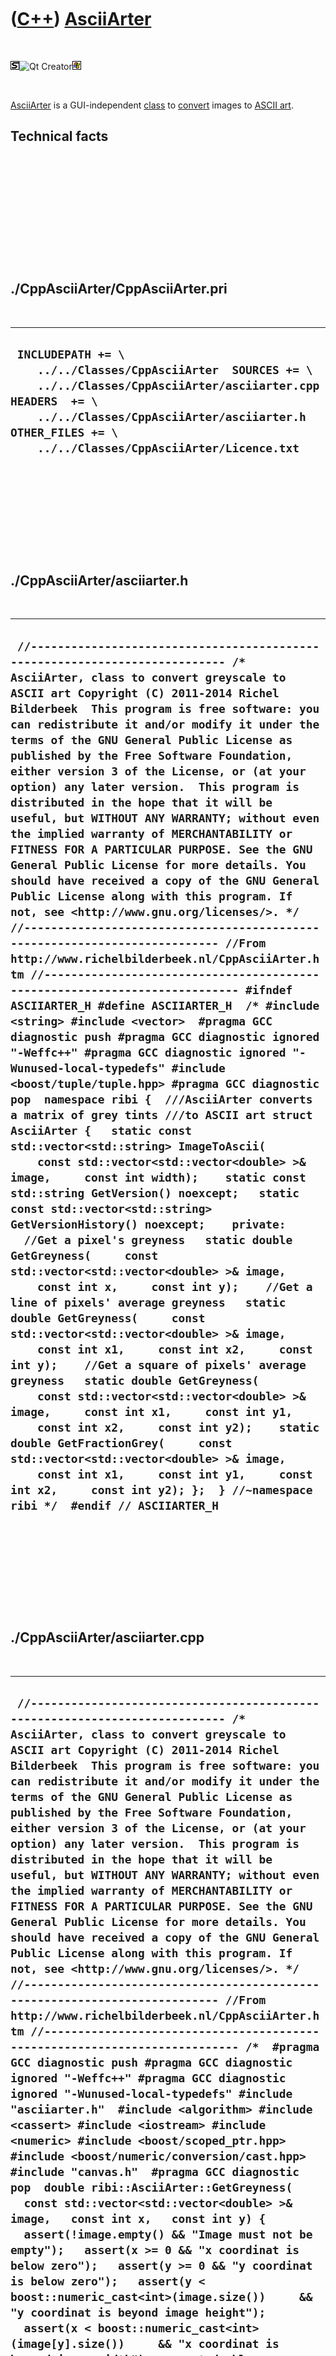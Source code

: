 



 

 

 

 

 

([C++](Cpp.htm)) [AsciiArter](CppAsciiArter.htm)
================================================

 

![STL](PicStl.png)![Qt
Creator](PicQtCreator.png)![Windows](PicWindows.png)

 

[AsciiArter](CppAsciiArter.htm) is a GUI-independent
[class](CppClass.htm) to [convert](CppConvert.htm) images to [ASCII
art](CppAsciiArt.htm).

Technical facts
---------------

 

 

 

 

 

 

./CppAsciiArter/CppAsciiArter.pri
---------------------------------

 

  --------------------------------------------------------------------------------------------------------------------------------------------------------------------------------------------------------------------------------------------
  ` INCLUDEPATH += \     ../../Classes/CppAsciiArter  SOURCES += \     ../../Classes/CppAsciiArter/asciiarter.cpp  HEADERS  += \     ../../Classes/CppAsciiArter/asciiarter.h  OTHER_FILES += \     ../../Classes/CppAsciiArter/Licence.txt`
  --------------------------------------------------------------------------------------------------------------------------------------------------------------------------------------------------------------------------------------------

 

 

 

 

 

./CppAsciiArter/asciiarter.h
----------------------------

 

  -----------------------------------------------------------------------------------------------------------------------------------------------------------------------------------------------------------------------------------------------------------------------------------------------------------------------------------------------------------------------------------------------------------------------------------------------------------------------------------------------------------------------------------------------------------------------------------------------------------------------------------------------------------------------------------------------------------------------------------------------------------------------------------------------------------------------------------------------------------------------------------------------------------------------------------------------------------------------------------------------------------------------------------------------------------------------------------------------------------------------------------------------------------------------------------------------------------------------------------------------------------------------------------------------------------------------------------------------------------------------------------------------------------------------------------------------------------------------------------------------------------------------------------------------------------------------------------------------------------------------------------------------------------------------------------------------------------------------------------------------------------------------------------------------------------------------------------------------------------------------------------------------------------------------------------------------------------------------------------------------------------------------------------------------------------------------------------------------------------------------------------------------------------------------------------------------------------------------------------------------------------------------------------------------------------------------------------------------------------------------------------------------------------------------------------------------------------------
  ` //--------------------------------------------------------------------------- /* AsciiArter, class to convert greyscale to ASCII art Copyright (C) 2011-2014 Richel Bilderbeek  This program is free software: you can redistribute it and/or modify it under the terms of the GNU General Public License as published by the Free Software Foundation, either version 3 of the License, or (at your option) any later version.  This program is distributed in the hope that it will be useful, but WITHOUT ANY WARRANTY; without even the implied warranty of MERCHANTABILITY or FITNESS FOR A PARTICULAR PURPOSE. See the GNU General Public License for more details. You should have received a copy of the GNU General Public License along with this program. If not, see <http://www.gnu.org/licenses/>. */ //--------------------------------------------------------------------------- //From http://www.richelbilderbeek.nl/CppAsciiArter.htm //--------------------------------------------------------------------------- #ifndef ASCIIARTER_H #define ASCIIARTER_H  /* #include <string> #include <vector>  #pragma GCC diagnostic push #pragma GCC diagnostic ignored "-Weffc++" #pragma GCC diagnostic ignored "-Wunused-local-typedefs" #include <boost/tuple/tuple.hpp> #pragma GCC diagnostic pop  namespace ribi {  ///AsciiArter converts a matrix of grey tints ///to ASCII art struct AsciiArter {   static const std::vector<std::string> ImageToAscii(     const std::vector<std::vector<double> >& image,     const int width);    static const std::string GetVersion() noexcept;   static const std::vector<std::string> GetVersionHistory() noexcept;    private:    //Get a pixel's greyness   static double GetGreyness(     const std::vector<std::vector<double> >& image,     const int x,     const int y);    //Get a line of pixels' average greyness   static double GetGreyness(     const std::vector<std::vector<double> >& image,     const int x1,     const int x2,     const int y);    //Get a square of pixels' average greyness   static double GetGreyness(     const std::vector<std::vector<double> >& image,     const int x1,     const int y1,     const int x2,     const int y2);    static double GetFractionGrey(     const std::vector<std::vector<double> >& image,     const int x1,     const int y1,     const int x2,     const int y2); };  } //~namespace ribi */  #endif // ASCIIARTER_H`
  -----------------------------------------------------------------------------------------------------------------------------------------------------------------------------------------------------------------------------------------------------------------------------------------------------------------------------------------------------------------------------------------------------------------------------------------------------------------------------------------------------------------------------------------------------------------------------------------------------------------------------------------------------------------------------------------------------------------------------------------------------------------------------------------------------------------------------------------------------------------------------------------------------------------------------------------------------------------------------------------------------------------------------------------------------------------------------------------------------------------------------------------------------------------------------------------------------------------------------------------------------------------------------------------------------------------------------------------------------------------------------------------------------------------------------------------------------------------------------------------------------------------------------------------------------------------------------------------------------------------------------------------------------------------------------------------------------------------------------------------------------------------------------------------------------------------------------------------------------------------------------------------------------------------------------------------------------------------------------------------------------------------------------------------------------------------------------------------------------------------------------------------------------------------------------------------------------------------------------------------------------------------------------------------------------------------------------------------------------------------------------------------------------------------------------------------------------------------

 

 

 

 

 

./CppAsciiArter/asciiarter.cpp
------------------------------

 

  -------------------------------------------------------------------------------------------------------------------------------------------------------------------------------------------------------------------------------------------------------------------------------------------------------------------------------------------------------------------------------------------------------------------------------------------------------------------------------------------------------------------------------------------------------------------------------------------------------------------------------------------------------------------------------------------------------------------------------------------------------------------------------------------------------------------------------------------------------------------------------------------------------------------------------------------------------------------------------------------------------------------------------------------------------------------------------------------------------------------------------------------------------------------------------------------------------------------------------------------------------------------------------------------------------------------------------------------------------------------------------------------------------------------------------------------------------------------------------------------------------------------------------------------------------------------------------------------------------------------------------------------------------------------------------------------------------------------------------------------------------------------------------------------------------------------------------------------------------------------------------------------------------------------------------------------------------------------------------------------------------------------------------------------------------------------------------------------------------------------------------------------------------------------------------------------------------------------------------------------------------------------------------------------------------------------------------------------------------------------------------------------------------------------------------------------------------------------------------------------------------------------------------------------------------------------------------------------------------------------------------------------------------------------------------------------------------------------------------------------------------------------------------------------------------------------------------------------------------------------------------------------------------------------------------------------------------------------------------------------------------------------------------------------------------------------------------------------------------------------------------------------------------------------------------------------------------------------------------------------------------------------------------------------------------------------------------------------------------------------------------------------------------------------------------------------------------------------------------------------------------------------------------------------------------------------------------------------------------------------------------------------------------------------------------------------------------------------------------------------------------------------------------------------------------------------------------------------------------------------------------------------------------------------------------------------------------------------------------------------------------------------------------------------------------------------------------------------------------------------------------------------------------------------------------------------------------------------------------------------------------------------------------------------------------------------------------------------------------------------------------------------------------------------------------------------------------------------------------------------------------------------------------------------------------------------------------------------------------------------------------------------------------------------------------------------------------------------------------------------------------------------------------------------------------------------------------------------------------------------------------------------------------------------------------------------------------------------------------------------------------------------------------------------------------------------------------------------------------------------------------------------------------------------------------------------------------------------------------------------------------------------------------------------------------------------------------------------------------------------------------------------------------------------------------------------------------------------------------------------------------------------------------------------------------------------------------------------------------------------------------------------------------------------------------------------------------------------------------------------------------------------------------------------------------------------------------------------------------------------------------------------------------------------------------------------------------------------------------------------------------------------------------------------------------------------------------------------------------------------------------------------------------------------------------------------------------------------------------------------------------------------------------------------------------------------------------------------------------------------------------------------------------------------------------------------------------------------------------------------------------------------------------------------------------------------------------------------------------------------------------------------------------------------------------------------------------------------------------------------------------------------------------------------------------------------------------------------------------------------------------------------------------------------------------------------------------------------------------------------------------------------------------------------------------------------------------------------------------------------------------------------------------------------------------------------------------------------------------------------------------------------------------------
  ` //--------------------------------------------------------------------------- /* AsciiArter, class to convert greyscale to ASCII art Copyright (C) 2011-2014 Richel Bilderbeek  This program is free software: you can redistribute it and/or modify it under the terms of the GNU General Public License as published by the Free Software Foundation, either version 3 of the License, or (at your option) any later version.  This program is distributed in the hope that it will be useful, but WITHOUT ANY WARRANTY; without even the implied warranty of MERCHANTABILITY or FITNESS FOR A PARTICULAR PURPOSE. See the GNU General Public License for more details. You should have received a copy of the GNU General Public License along with this program. If not, see <http://www.gnu.org/licenses/>. */ //--------------------------------------------------------------------------- //From http://www.richelbilderbeek.nl/CppAsciiArter.htm //--------------------------------------------------------------------------- /*  #pragma GCC diagnostic push #pragma GCC diagnostic ignored "-Weffc++" #pragma GCC diagnostic ignored "-Wunused-local-typedefs" #include "asciiarter.h"  #include <algorithm> #include <cassert> #include <iostream> #include <numeric> #include <boost/scoped_ptr.hpp> #include <boost/numeric/conversion/cast.hpp>  #include "canvas.h"  #pragma GCC diagnostic pop  double ribi::AsciiArter::GetGreyness(   const std::vector<std::vector<double> >& image,   const int x,   const int y) {   assert(!image.empty() && "Image must not be empty");   assert(x >= 0 && "x coordinat is below zero");   assert(y >= 0 && "y coordinat is below zero");   assert(y < boost::numeric_cast<int>(image.size())     && "y coordinat is beyond image height");   assert(x < boost::numeric_cast<int>(image[y].size())     && "x coordinat is beyond image width");   const double greyness = image[y][x];   assert(greyness >= 0.0);   assert(greyness <= 1.0);   return greyness; }  double ribi::AsciiArter::GetGreyness(   const std::vector<std::vector<double> >& image,   const int x1,   const int x2,   const int y) {   assert(!image.empty() && "Image is NULL");   assert(x1 >= 0 && "x1 coordinat is below zero");   assert(x2 >= 0 && "x2 coordinat is below zero");   assert(y >= 0 && "y coordinat is below zero");   assert(y < boost::numeric_cast<int>(image.size())     && "y coordinat is beyond image height");   assert(x1 < x2     && "X-coordinats must be different and ordered");   assert(x1 < boost::numeric_cast<int>(image[y].size())     && "x1 coordinat is beyond image width");   assert(x2 < boost::numeric_cast<int>(image[y].size())     && "x2 coordinat is beyond image width");   assert(image[y].begin() + x2 != image[y].end()     && "x2 coordinat iterator must not be beyond image width");   const double average_greyness = std::accumulate(     image[y].begin() + x1,     image[y].begin() + x2,     0.0) / boost::numeric_cast<double>(x2-x1);   assert(average_greyness >= 0.0);   assert(average_greyness <= 1.0);   return average_greyness; }  //Get a square of pixels' average greyness double ribi::AsciiArter::GetGreyness(   const std::vector<std::vector<double> >& image,   const int x1,   const int y1,   const int x2,   const int y2) {   assert(y1 < y2     && "Y-coordinats must be ordered");    double sum = 0.0;    for (int y=y1; y!=y2; ++y)   {     const double grey = GetGreyness(image,x1,x2,y);     assert(grey >= 0 && grey < 1.0);     sum+=grey;   }   const double average_greyness = sum     / boost::numeric_cast<double>(y2 - y1);    assert(average_greyness >=0.0 && average_greyness <= 1.0);   return average_greyness; }  //Generalizes a pixel, line or rectangle to one average greyness double ribi::AsciiArter::GetFractionGrey(   const std::vector<std::vector<double> >& image,   const int x1,   const int y1,   const int x2,   const int y2) {   assert(x1 <= x2);   assert(y1 <= y2);   if (x1 == x2 && y1 == y2) return GetGreyness(image,x1,y1);   if (y1 == y2) return GetGreyness(image,x1,x2,y1);   if (x1 == x2)   {     assert(y1 < y2);     double sum = 0;     for (int y=y1; y!=y2; ++y)     {       const double g = GetGreyness(image,x1,y);       assert(g >= 0.0);       assert(g <= 1.0);       sum+=g;     }     const double average_greyness       = sum / boost::numeric_cast<double>(y2-y1);     assert(average_greyness >= 0.0);     assert(average_greyness <= 1.0);     return average_greyness;   }   return GetGreyness(image,x1,y1,x2,y2); }  const std::string ribi::AsciiArter::GetVersion() noexcept {   return "2.0"; }  const std::vector<std::string> ribi::AsciiArter::GetVersionHistory() noexcept {   return {     "2011-03-23: Version 1.0: initial version",     "2014-01-07: Version 2.0: add conversion to Canvas"   }; }  //'image' must be a y-x-ordered std::vector of grey values //ranging from [0.0,1.0], where 0.0 denotes black and //1.0 denotes white. //From http://www.richelbilderbeek.nl/CppImageToAscii.htm const std::vector<std::string> ribi::AsciiArter::ImageToAscii(   const std::vector<std::vector<double> >& image,   const int width) //How many chars the ASCII image will be wide {   //If the number of chars is below 5,   //the calculation would be more complicated due to a too trivial value of charWidth   assert(width >= 5);     //Maxy is in proportion with the bitmap   const int image_width  = image[0].size();   const int image_height = image.size();    const int maxy =     (static_cast<double>(width)     / static_cast<double>(image_width))     * static_cast<double>(image_height);   assert(maxy > 0);   const double dX = static_cast<double>(image_width)     / static_cast<double>(width);   const double dY = static_cast<double>(image_height)     / static_cast<double>(maxy);   assert(dX > 0.0);   assert(dY > 0.0);    std::vector<std::string> v;    for (int y=0; y!=maxy; ++y)   {     std::string s;     for (int x=0; x!=width; ++x)     {       const int x1 = std::min(         static_cast<double>(x) * dX,         image_width  - 1.0) + 0.5;       const int y1 = std::min(         static_cast<double>(y) * dY,         image_height - 1.0) + 0.5;       const int x2 = std::min(         (static_cast<double>(x) * dX) + dX,         image_width  - 1.0) + 0.5;       const int y2 = std::min(         (static_cast<double>(y) * dY) + dY,         image_height - 1.0) + 0.5;       assert(x1 >= 0);       assert(x2 >= 0);       assert(y1 >= 0);       assert(y2 >= 0);       assert(x1 < image_width);       assert(x2 < image_width);       assert(y1 < image_height);       assert(y2 < image_height);        const double f = GetFractionGrey(image,x1,y1,x2,y2);       assert(f >= 0.0 && f <= 1.0);        const std::vector<char> m_gradient {         Canvas::GetAsciiArtGradient()       };       const int i         = boost::numeric_cast<int>(           f * boost::numeric_cast<double>(m_gradient.size() - 1));       assert(i >= 0);       assert(i < boost::numeric_cast<int>(m_gradient.size()));       const char c = m_gradient[i];       s+=c;     }     v.push_back(s);   }   return v; }  */`
  -------------------------------------------------------------------------------------------------------------------------------------------------------------------------------------------------------------------------------------------------------------------------------------------------------------------------------------------------------------------------------------------------------------------------------------------------------------------------------------------------------------------------------------------------------------------------------------------------------------------------------------------------------------------------------------------------------------------------------------------------------------------------------------------------------------------------------------------------------------------------------------------------------------------------------------------------------------------------------------------------------------------------------------------------------------------------------------------------------------------------------------------------------------------------------------------------------------------------------------------------------------------------------------------------------------------------------------------------------------------------------------------------------------------------------------------------------------------------------------------------------------------------------------------------------------------------------------------------------------------------------------------------------------------------------------------------------------------------------------------------------------------------------------------------------------------------------------------------------------------------------------------------------------------------------------------------------------------------------------------------------------------------------------------------------------------------------------------------------------------------------------------------------------------------------------------------------------------------------------------------------------------------------------------------------------------------------------------------------------------------------------------------------------------------------------------------------------------------------------------------------------------------------------------------------------------------------------------------------------------------------------------------------------------------------------------------------------------------------------------------------------------------------------------------------------------------------------------------------------------------------------------------------------------------------------------------------------------------------------------------------------------------------------------------------------------------------------------------------------------------------------------------------------------------------------------------------------------------------------------------------------------------------------------------------------------------------------------------------------------------------------------------------------------------------------------------------------------------------------------------------------------------------------------------------------------------------------------------------------------------------------------------------------------------------------------------------------------------------------------------------------------------------------------------------------------------------------------------------------------------------------------------------------------------------------------------------------------------------------------------------------------------------------------------------------------------------------------------------------------------------------------------------------------------------------------------------------------------------------------------------------------------------------------------------------------------------------------------------------------------------------------------------------------------------------------------------------------------------------------------------------------------------------------------------------------------------------------------------------------------------------------------------------------------------------------------------------------------------------------------------------------------------------------------------------------------------------------------------------------------------------------------------------------------------------------------------------------------------------------------------------------------------------------------------------------------------------------------------------------------------------------------------------------------------------------------------------------------------------------------------------------------------------------------------------------------------------------------------------------------------------------------------------------------------------------------------------------------------------------------------------------------------------------------------------------------------------------------------------------------------------------------------------------------------------------------------------------------------------------------------------------------------------------------------------------------------------------------------------------------------------------------------------------------------------------------------------------------------------------------------------------------------------------------------------------------------------------------------------------------------------------------------------------------------------------------------------------------------------------------------------------------------------------------------------------------------------------------------------------------------------------------------------------------------------------------------------------------------------------------------------------------------------------------------------------------------------------------------------------------------------------------------------------------------------------------------------------------------------------------------------------------------------------------------------------------------------------------------------------------------------------------------------------------------------------------------------------------------------------------------------------------------------------------------------------------------------------------------------------------------------------------------------------------------------------------------------------------------------------------------------------------------------

 

 

 

 

 





 

[![Valid XHTML 1.0 Strict](valid-xhtml10.png){width="88"
height="31"}](http://validator.w3.org/check?uri=referer)

This page has been created by the [tool](Tools.htm)
[CodeToHtml](ToolCodeToHtml.htm)
